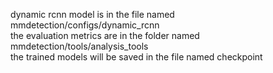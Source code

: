 dynamic rcnn model is in the file named mmdetection/configs/dynamic_rcnn  
the evaluation metrics are in the folder named mmdetection/tools/analysis_tools     
the trained models will be saved in the file named checkpoint  
